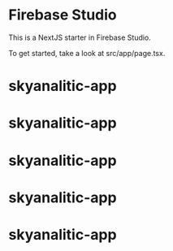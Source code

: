 # Firebase Studio

This is a NextJS starter in Firebase Studio.

To get started, take a look at src/app/page.tsx.
# skyanalitic-app
# skyanalitic-app
# skyanalitic-app
# skyanalitic-app
# skyanalitic-app
